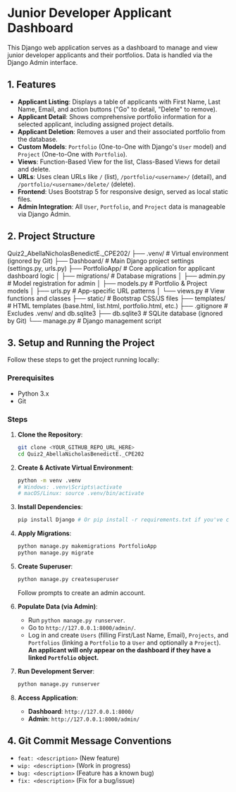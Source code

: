 # Junior Developer Applicant Dashboard

This Django web application serves as a dashboard to manage and view junior developer applicants and their portfolios. Data is handled via the Django Admin interface.

## 1. Features

* **Applicant Listing**: Displays a table of applicants with First Name, Last Name, Email, and action buttons ("Go" to detail, "Delete" to remove).
* **Applicant Detail**: Shows comprehensive portfolio information for a selected applicant, including assigned project details.
* **Applicant Deletion**: Removes a user and their associated portfolio from the database.
* **Custom Models**: `Portfolio` (One-to-One with Django's `User` model) and `Project` (One-to-One with `Portfolio`).
* **Views**: Function-Based View for the list, Class-Based Views for detail and delete.
* **URLs**: Uses clean URLs like `/` (list), `/portfolio/<username>/` (detail), and `/portfolio/<username>/delete/` (delete).
* **Frontend**: Uses Bootstrap 5 for responsive design, served as local static files.
* **Admin Integration**: All `User`, `Portfolio`, and `Project` data is manageable via Django Admin.

## 2. Project Structure

Quiz2_AbellaNicholasBenedictE._CPE202/
├── .venv/                   # Virtual environment (ignored by Git)
├── Dashboard/               # Main Django project settings (settings.py, urls.py)
├── PortfolioApp/            # Core application for applicant dashboard logic
│   ├── migrations/          # Database migrations
│   ├── admin.py             # Model registration for admin
│   ├── models.py            # Portfolio & Project models
│   ├── urls.py              # App-specific URL patterns
│   └── views.py             # View functions and classes
├── static/                  # Bootstrap CSS/JS files
├── templates/               # HTML templates (base.html, list.html, portfolio.html, etc.)
├── .gitignore               # Excludes .venv/ and db.sqlite3
├── db.sqlite3               # SQLite database (ignored by Git)
└── manage.py                # Django management script

## 3. Setup and Running the Project

Follow these steps to get the project running locally:

### Prerequisites

* Python 3.x
* Git

### Steps

1.  **Clone the Repository**:
    ```bash
    git clone <YOUR_GITHUB_REPO_URL_HERE>
    cd Quiz2_AbellaNicholasBenedictE._CPE202
    ```

2.  **Create & Activate Virtual Environment**:
    ```bash
    python -m venv .venv
    # Windows: .venv\Scripts\activate
    # macOS/Linux: source .venv/bin/activate
    ```

3.  **Install Dependencies**:
    ```bash
    pip install Django # Or pip install -r requirements.txt if you've created one
    ```

4.  **Apply Migrations**:
    ```bash
    python manage.py makemigrations PortfolioApp
    python manage.py migrate
    ```

5.  **Create Superuser**:
    ```bash
    python manage.py createsuperuser
    ```
    Follow prompts to create an admin account.

6.  **Populate Data (via Admin)**:
    * Run `python manage.py runserver`.
    * Go to `http://127.0.0.1:8000/admin/`.
    * Log in and create `Users` (filling First/Last Name, Email), `Projects`, and `Portfolios` (linking a `Portfolio` to a `User` and optionally a `Project`). **An applicant will only appear on the dashboard if they have a linked `Portfolio` object.**

7.  **Run Development Server**:
    ```bash
    python manage.py runserver
    ```

8.  **Access Application**:
    * **Dashboard**: `http://127.0.0.1:8000/`
    * **Admin**: `http://127.0.0.1:8000/admin/`

## 4. Git Commit Message Conventions

* `feat: <description>` (New feature)
* `wip: <description>` (Work in progress)
* `bug: <description>` (Feature has a known bug)
* `fix: <description>` (Fix for a bug/issue)

